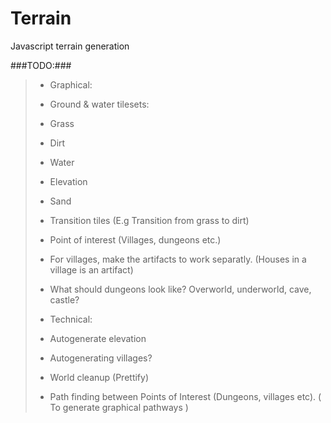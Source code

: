 # Terrain
Javascript terrain generation

###TODO:###

>* Graphical: 
>  * Ground & water tilesets:
>   * Grass
>    * Dirt
>    * Water
>    * Elevation
>    * Sand
>  * Transition tiles (E.g Transition from grass to dirt) 
>  * Point of interest (Villages, dungeons etc.)
>  * For villages, make the artifacts to work separatly. (Houses in a village is an artifact)
>  * What should dungeons look like? Overworld, underworld, cave, castle? 
>    
>* Technical:
>  * Autogenerate elevation
>  * Autogenerating villages?
>  * World cleanup (Prettify)
>  * Path finding between Points of Interest (Dungeons, villages etc). ( To generate graphical pathways )
>

